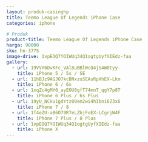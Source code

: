 ```yaml
---
layout: produk-casinghp
title: Teemo League Of Legends iPhone Case
categories: iphone

# Produk
product-title: Teemo League Of Legends iPhone Case
harga: 90000
sku: hn-3775
image-drive: 1vpEOQ7YOIWUq34Q1ogtgUyfXIEdz-faa
gallery:
  - url: 19VVY6DvKFc_VAl8uBBlWcO4jS4W0tyy-
    title: iPhone 5 / 5s / SE
  - url: 11hBJz9AGJO7kcBNxzuSEAsRpXhEX-Lkm
    title: iPhone 6 / 6s
  - url: 1xqZc4gMY0_ayEOU8gfT74mnT_qgY7p8T
    title: iPhone 6 Plus / 6s Plus
  - url: 19yU_NCHu1gdYtz00em2wi4hIbni6Z3x6
    title: iPhone 7 / 8
  - url: 1f4eZU-aB6O79R7eLZbjFoEX-LCgrjW4F
    title: iPhone 7 Plus / 8 Plus
  - url: 1vpEOQ7YOIWUq34Q1ogtgUyfXIEdz-faa
    title: iPhone X
---
```

